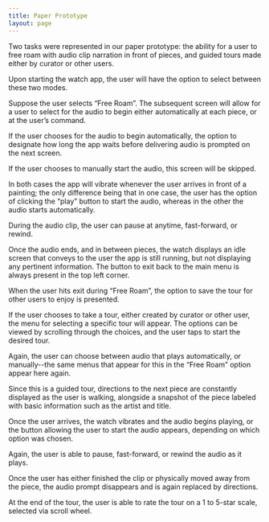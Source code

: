 ```yaml
---
title: Paper Prototype
layout: page
---
```


Two tasks were represented in our paper prototype: the ability for a user to free roam with audio clip narration in front of pieces, and guided tours made either by curator or other users.  


Upon starting the watch app, the user will have the option to select between these two modes. 


Suppose the user selects “Free Roam”.  The subsequent screen will allow for a user to select for the audio to begin either automatically at each piece, or at the user’s command.  


If the user chooses for the audio to begin automatically, the option to designate how long the app waits before delivering audio is prompted on the next screen.


If the user chooses to manually start the audio, this screen will be skipped.


In both cases the app will vibrate whenever the user arrives in front of a painting; the only difference being that in one case, the user has the option of clicking the “play” button to start the audio, whereas in the other the audio starts automatically.


During the audio clip, the user can pause at anytime, fast-forward, or rewind.  


Once the audio ends, and in between pieces, the watch displays an idle screen that conveys to the user the app is still running, but not displaying any pertinent information.  The button to exit back to the main menu is always present in the top left corner.


When the user hits exit during “Free Roam”, the option to save the tour for other users to enjoy is presented. 


If the user chooses to take a tour, either created by curator or other user, the menu for selecting a specific tour will appear.  The options can be viewed by scrolling through the choices, and the user taps to start the desired tour.  


Again, the user can choose between audio that plays automatically, or manually--the same menus that appear for this in the “Free Roam” option appear here again.


Since this is a guided tour, directions to the next piece are constantly displayed as the user is walking, alongside a snapshot of the piece labeled with basic information such as the artist and title.  


Once the user arrives, the watch vibrates and the audio begins playing, or the button allowing the user to start the audio appears, depending on which option was chosen.


Again, the user is able to pause, fast-forward, or rewind the audio as it plays.


Once the user has either finished the clip or physically moved away from the piece, the audio prompt disappears and is again replaced by directions.


At the end of the tour, the user is able to rate the tour on a 1 to 5-star scale, selected via scroll wheel.
